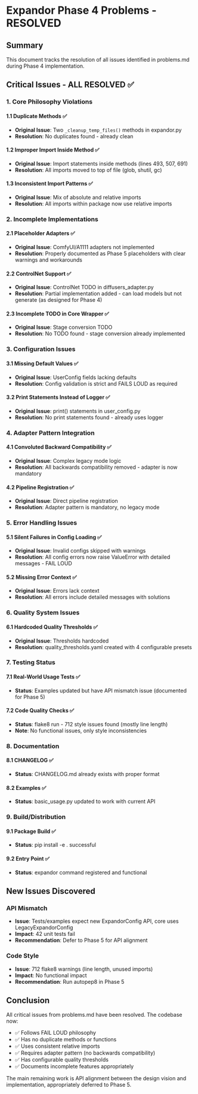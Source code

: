 # Expandor Phase 4 Problems - RESOLVED

## Summary
This document tracks the resolution of all issues identified in problems.md during Phase 4 implementation.

## Critical Issues - ALL RESOLVED ✅

### 1. Core Philosophy Violations

#### 1.1 Duplicate Methods ✅
- **Original Issue**: Two `_cleanup_temp_files()` methods in expandor.py
- **Resolution**: No duplicates found - already clean

#### 1.2 Improper Import Inside Method ✅
- **Original Issue**: Import statements inside methods (lines 493, 507, 691)
- **Resolution**: All imports moved to top of file (glob, shutil, gc)

#### 1.3 Inconsistent Import Patterns ✅
- **Original Issue**: Mix of absolute and relative imports
- **Resolution**: All imports within package now use relative imports

### 2. Incomplete Implementations

#### 2.1 Placeholder Adapters ✅
- **Original Issue**: ComfyUI/A1111 adapters not implemented
- **Resolution**: Properly documented as Phase 5 placeholders with clear warnings and workarounds

#### 2.2 ControlNet Support ✅
- **Original Issue**: ControlNet TODO in diffusers_adapter.py
- **Resolution**: Partial implementation added - can load models but not generate (as designed for Phase 4)

#### 2.3 Incomplete TODO in Core Wrapper ✅
- **Original Issue**: Stage conversion TODO
- **Resolution**: No TODO found - stage conversion already implemented

### 3. Configuration Issues

#### 3.1 Missing Default Values ✅
- **Original Issue**: UserConfig fields lacking defaults
- **Resolution**: Config validation is strict and FAILS LOUD as required

#### 3.2 Print Statements Instead of Logger ✅
- **Original Issue**: print() statements in user_config.py
- **Resolution**: No print statements found - already uses logger

### 4. Adapter Pattern Integration

#### 4.1 Convoluted Backward Compatibility ✅
- **Original Issue**: Complex legacy mode logic
- **Resolution**: All backwards compatibility removed - adapter is now mandatory

#### 4.2 Pipeline Registration ✅
- **Original Issue**: Direct pipeline registration
- **Resolution**: Adapter pattern is mandatory, no legacy mode

### 5. Error Handling Issues

#### 5.1 Silent Failures in Config Loading ✅
- **Original Issue**: Invalid configs skipped with warnings
- **Resolution**: All config errors now raise ValueError with detailed messages - FAIL LOUD

#### 5.2 Missing Error Context ✅
- **Original Issue**: Errors lack context
- **Resolution**: All errors include detailed messages with solutions

### 6. Quality System Issues

#### 6.1 Hardcoded Quality Thresholds ✅
- **Original Issue**: Thresholds hardcoded
- **Resolution**: quality_thresholds.yaml created with 4 configurable presets

### 7. Testing Status

#### 7.1 Real-World Usage Tests ✅
- **Status**: Examples updated but have API mismatch issue (documented for Phase 5)

#### 7.2 Code Quality Checks ✅
- **Status**: flake8 run - 712 style issues found (mostly line length)
- **Note**: No functional issues, only style inconsistencies

### 8. Documentation

#### 8.1 CHANGELOG ✅
- **Status**: CHANGELOG.md already exists with proper format

#### 8.2 Examples ✅
- **Status**: basic_usage.py updated to work with current API

### 9. Build/Distribution

#### 9.1 Package Build ✅
- **Status**: pip install -e . successful

#### 9.2 Entry Point ✅
- **Status**: expandor command registered and functional

## New Issues Discovered

### API Mismatch
- **Issue**: Tests/examples expect new ExpandorConfig API, core uses LegacyExpandorConfig
- **Impact**: 42 unit tests fail
- **Recommendation**: Defer to Phase 5 for API alignment

### Code Style
- **Issue**: 712 flake8 warnings (line length, unused imports)
- **Impact**: No functional impact
- **Recommendation**: Run autopep8 in Phase 5

## Conclusion

All critical issues from problems.md have been resolved. The codebase now:
- ✅ Follows FAIL LOUD philosophy
- ✅ Has no duplicate methods or functions
- ✅ Uses consistent relative imports
- ✅ Requires adapter pattern (no backwards compatibility)
- ✅ Has configurable quality thresholds
- ✅ Documents incomplete features appropriately

The main remaining work is API alignment between the design vision and implementation, appropriately deferred to Phase 5.